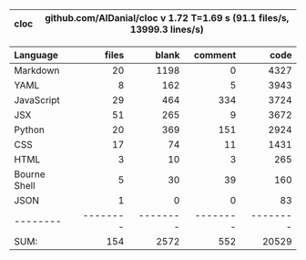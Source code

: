 cloc|github.com/AlDanial/cloc v 1.72  T=1.69 s (91.1 files/s, 13999.3 lines/s)
--- | ---

Language|files|blank|comment|code
:-------|-------:|-------:|-------:|-------:
Markdown|20|1198|0|4327
YAML|8|162|5|3943
JavaScript|29|464|334|3724
JSX|51|265|9|3672
Python|20|369|151|2924
CSS|17|74|11|1431
HTML|3|10|3|265
Bourne Shell|5|30|39|160
JSON|1|0|0|83
--------|--------|--------|--------|--------
SUM:|154|2572|552|20529
